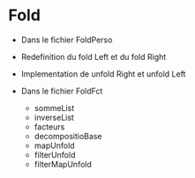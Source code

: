 # Fold

-  Dans le fichier FoldPerso   
  - Redefinition du fold Left et du fold Right
  - Implementation de unfold Right et unfold Left 


- Dans le fichier FoldFct
  - sommeList
  - inverseList
  - facteurs
  - decompositioBase
  - mapUnfold
  - filterUnfold
  - filterMapUnfold
  
